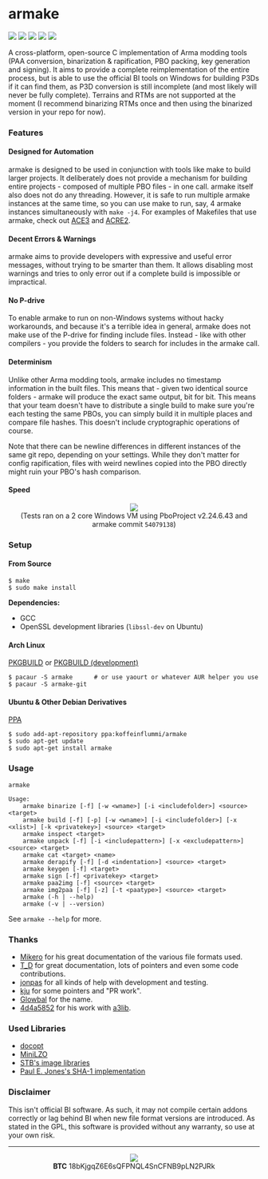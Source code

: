 armake
======

[![](https://img.shields.io/travis/KoffeinFlummi/armake/master.svg?style=flat-square)](https://travis-ci.org/KoffeinFlummi/armake)
[![](https://img.shields.io/badge/license-GPLv2-red.svg?style=flat-square)](https://github.com/KoffeinFlummi/armake/blob/master/LICENSE)
[![](https://img.shields.io/github/tag/KoffeinFlummi/armake.svg?style=flat-square)](https://github.com/KoffeinFlummi/armake/releases)
[![](https://img.shields.io/badge/AUR-armake-blue.svg?style=flat-square)](https://aur.archlinux.org/packages/armake)
[![](https://img.shields.io/badge/PPA-koffeinflummi%2Farmake-orange.svg?style=flat-square)](https://launchpad.net/~koffeinflummi/+archive/ubuntu/armake)


A cross-platform, open-source C implementation of Arma modding tools (PAA conversion, binarization & rapification, PBO packing, key generation and signing). It aims to provide a complete reimplementation of the entire process, but is able to use the official BI tools on Windows for building P3Ds if it can find them, as P3D conversion is still incomplete (and most likely will never be fully complete). Terrains and RTMs are not supported at the moment (I recommend binarizing RTMs once and then using the binarized version in your repo for now).


### Features

#### Designed for Automation

armake is designed to be used in conjunction with tools like make to build larger projects. It deliberately does not provide a mechanism for building entire projects - composed of multiple PBO files - in one call. armake itself also does not do any threading. However, it is safe to run multiple armake instances at the same time, so you can use make to run, say, 4 armake instances simultaneously with `make -j4`. For examples of Makefiles that use armake, check out [ACE3](https://github.com/acemod/ACE3/blob/armake/Makefile) and [ACRE2](https://github.com/IDI-Systems/acre2/blob/armake/Makefile).

#### Decent Errors & Warnings

armake aims to provide developers with expressive and useful error messages, without trying to be smarter than them. It allows disabling most warnings and tries to only error out if a complete build is impossible or impractical.

#### No P-drive

To enable armake to run on non-Windows systems without hacky workarounds, and because it's a terrible idea in general, armake does not make use of the P-drive for finding include files. Instead - like with other compilers - you provide the folders to search for includes in the armake call.

#### Determinism

Unlike other Arma modding tools, armake includes no timestamp information in the built files. This means that - given two identical source folders - armake will produce the exact same output, bit for bit. This means that your team doesn't have to distribute a single build to make sure you're each testing the same PBOs, you can simply build it in multiple places and compare file hashes. This doesn't include cryptographic operations of course.

Note that there can be newline differences in different instances of the same git repo, depending on your settings. While they don't matter for config rapification, files with weird newlines copied into the PBO directly might ruin your PBO's hash comparison.

#### Speed

<p align="center">
    <a href="https://i.imgur.com/PtOBaIK.png">
        <img src="https://i.imgur.com/PtOBaIK.png" style="max-width:100%;">
    </a><br/>
    (Tests ran on a 2 core Windows VM using PboProject v2.24.6.43 and armake commit <code>54079138</code>)
</p>

### Setup

#### From Source

```
$ make
$ sudo make install
```

**Dependencies:**
- GCC
- OpenSSL development libraries (`libssl-dev` on Ubuntu)

#### Arch Linux

[PKGBUILD](https://aur.archlinux.org/packages/armake/) or [PKGBUILD (development)](https://aur.archlinux.org/packages/armake-git/)
```
$ pacaur -S armake      # or use yaourt or whatever AUR helper you use
$ pacaur -S armake-git
```

#### Ubuntu & Other Debian Derivatives

[PPA](https://launchpad.net/~koffeinflummi/+archive/ubuntu/armake)

```
$ sudo add-apt-repository ppa:koffeinflummi/armake
$ sudo apt-get update
$ sudo apt-get install armake
```


### Usage

```
armake

Usage:
    armake binarize [-f] [-w <wname>] [-i <includefolder>] <source> <target>
    armake build [-f] [-p] [-w <wname>] [-i <includefolder>] [-x <xlist>] [-k <privatekey>] <source> <target>
    armake inspect <target>
    armake unpack [-f] [-i <includepattern>] [-x <excludepattern>] <source> <target>
    armake cat <target> <name>
    armake derapify [-f] [-d <indentation>] <source> <target>
    armake keygen [-f] <target>
    armake sign [-f] <privatekey> <target>
    armake paa2img [-f] <source> <target>
    armake img2paa [-f] [-z] [-t <paatype>] <source> <target>
    armake (-h | --help)
    armake (-v | --version)
```

See `armake --help` for more.


### Thanks

- [Mikero](https://dev.withsix.com/projects/mikero-pbodll) for his great documentation of the various file formats used.
- [T_D](https://github.com/Braini01) for great documentation, lots of pointers and even some code contributions.
- [jonpas](https://github.com/jonpas) for all kinds of help with development and testing.
- [kju](https://forums.bistudio.com/user/768005-kju/) for some pointers and "PR work".
- [Glowbal](https://github.com/Glowbal) for the name.
- [4d4a5852](https://github.com/4d4a5852) for his work with [a3lib](https://github.com/4d4a5852/a3lib.py).


### Used Libraries

- [docopt](https://github.com/docopt/docopt.c)
- [MiniLZO](http://www.oberhumer.com/opensource/lzo/)
- [STB's image libraries](https://github.com/nothings/stb)
- [Paul E. Jones's SHA-1 implementation](https://www.packetizer.com/security/sha1/)


### Disclaimer

This isn't official BI software. As such, it may not compile certain addons correctly or lag behind BI when new file format versions are introduced. As stated in the GPL, this software is provided without any warranty, so use at your own risk.


---

<p align="center">
    <a href="https://www.paypal.com/cgi-bin/webscr?cmd=_s-xclick&hosted_button_id=WQ55N7RKXUCF8">
        <img src="https://www.paypalobjects.com/en_US/i/btn/btn_donate_LG.gif" style="max-width:100%;">
    </a>
    <br>
    <b>BTC</b> 18bKjgqZ6E6sQFPNQL4SnCFNB9pLN2PJRk
</p>
